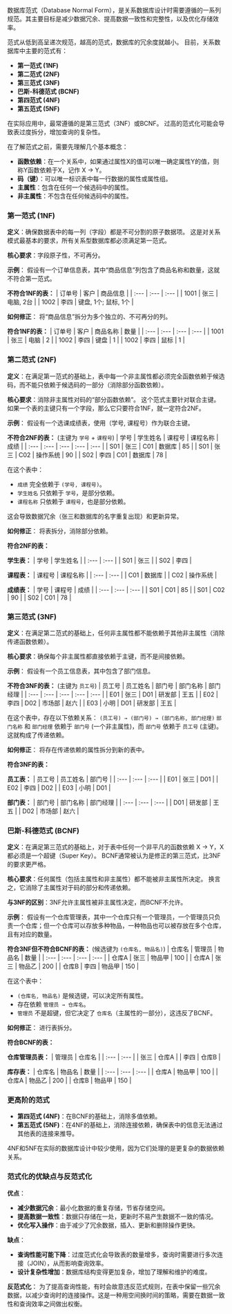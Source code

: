 
数据库范式（Database Normal Form），是关系数据库设计时需要遵循的一系列规范。其主要目标是减少数据冗余、提高数据一致性和完整性，以及优化存储效率。 

范式从低到高呈递次规范，越高的范式，数据库的冗余度就越小。 目前，关系数据库中主要的范式有：
*   **第一范式 (1NF)**
*   **第二范式 (2NF)**
*   **第三范式 (3NF)**
*   **巴斯-科德范式 (BCNF)**
*   **第四范式 (4NF)**
*   **第五范式 (5NF)**

在实际应用中，最常遵循的是第三范式（3NF）或BCNF。 过高的范式化可能会导致表过度拆分，增加查询的复杂性。

在了解范式之前，需要先理解几个基本概念：
*   **函数依赖**：在一个关系中，如果通过属性X的值可以唯一确定属性Y的值，则称Y函数依赖于X，记作 X → Y。
*   **码（键）**：可以唯一标识表中每一行数据的属性或属性组。
*   **主属性**：包含在任何一个候选码中的属性。
*   **非主属性**：不包含在任何候选码中的属性。

### 第一范式 (1NF)

**定义**：确保数据表中的每一列（字段）都是不可分割的原子数据项。 这是对关系模式最基本的要求，所有关系型数据库都必须满足第一范式。

**核心要求**：字段原子性，不可再分。

**示例**：
假设有一个订单信息表，其中“商品信息”列包含了商品名称和数量，这就不符合第一范式。

**不符合1NF的表：**
| 订单号 | 客户 | 商品信息 |
| :--- | :--- | :--- |
| 1001 | 张三 | 电脑, 2台 |
| 1002 | 李四 | 键盘, 1个; 鼠标, 1个 |

**如何修正**：
将“商品信息”拆分为多个独立的、不可再分的列。

**符合1NF的表：**
| 订单号 | 客户 | 商品名称 | 数量 |
| :--- | :--- | :--- | :--- |
| 1001 | 张三 | 电脑 | 2 |
| 1002 | 李四 | 键盘 | 1 |
| 1002 | 李四 | 鼠标 | 1 |

### 第二范式 (2NF)

**定义**：在满足第一范式的基础上，表中每一个非主属性都必须完全函数依赖于候选码，而不能只依赖于候选码的一部分（消除部分函数依赖）。

**核心要求**：消除非主属性对码的“部分函数依赖”。 这个范式主要针对联合主键。如果一个表的主键只有一个字段，那么它只要符合1NF，就一定符合2NF。

**示例**：
假设有一个选课成绩表，使用（学号, 课程号）作为联合主键。

**不符合2NF的表：** (主键为 `学号` + `课程号`)
| 学号 | 学生姓名 | 课程号 | 课程名称 | 成绩 |
| :--- | :--- | :--- | :--- | :--- |
| S01 | 张三 | C01 | 数据库 | 85 |
| S01 | 张三 | C02 | 操作系统 | 90 |
| S02 | 李四 | C01 | 数据库 | 78 |

在这个表中：
*   `成绩` 完全依赖于 `(学号, 课程号)`。
*   `学生姓名` 只依赖于 `学号`，是部分依赖。
*   `课程名称` 只依赖于 `课程号`，也是部分依赖。

这会导致数据冗余（张三和数据库的名字重复出现）和更新异常。

**如何修正**：
将表拆分，消除部分依赖。

**符合2NF的表：**

**学生表：**
| 学号 | 学生姓名 |
| :--- | :--- |
| S01 | 张三 |
| S02 | 李四 |

**课程表：**
| 课程号 | 课程名称 |
| :--- | :--- |
| C01 | 数据库 |
| C02 | 操作系统 |

**成绩表：**
| 学号 | 课程号 | 成绩 |
| :--- | :--- | :--- |
| S01 | C01 | 85 |
| S01 | C02 | 90 |
| S02 | C01 | 78 |

### 第三范式 (3NF)

**定义**：在满足第二范式的基础上，任何非主属性都不能依赖于其他非主属性（消除传递函数依赖）。

**核心要求**：确保每个非主属性都直接依赖于主键，而不是间接依赖。

**示例**：
假设有一个员工信息表，其中包含了部门信息。

**不符合3NF的表：** (主键为 `员工号`)
| 员工号 | 员工姓名 | 部门号 | 部门名称 | 部门经理 |
| :--- | :--- | :--- | :--- | :--- |
| E01 | 张三 | D01 | 研发部 | 王五 |
| E02 | 李四 | D02 | 市场部 | 赵六 |
| E03 | 小明 | D01 | 研发部 | 王五 |

在这个表中，存在以下依赖关系：
`(员工号) → (部门号) → (部门名称, 部门经理)`
`部门名称` 和 `部门经理` 依赖于 `部门号` (一个非主属性)，而 `部门号` 依赖于 `员工号` (主键)。这就构成了传递依赖。

**如何修正**：
将存在传递依赖的属性拆分到新的表中。

**符合3NF的表：**

**员工表：**
| 员工号 | 员工姓名 | 部门号 |
| :--- | :--- | :--- |
| E01 | 张三 | D01 |
| E02 | 李四 | D02 |
| E03 | 小明 | D01 |

**部门表：**
| 部门号 | 部门名称 | 部门经理 |
| :--- | :--- | :--- |
| D01 | 研发部 | 王五 |
| D02 | 市场部 | 赵六 |

### 巴斯-科德范式 (BCNF)

**定义**：在满足第三范式的基础上，对于表中任何一个非平凡的函数依赖 X → Y，X都必须是一个超键（Super Key）。 BCNF通常被认为是修正的第三范式，比3NF的要求更严格。

**核心要求**：任何属性（包括主属性和非主属性）都不能被非主属性所决定。 换言之，它消除了主属性对于码的部分和传递依赖。

**与3NF的区别**：3NF允许主属性被非主属性决定，而BCNF不允许。

**示例**：
假设有一个仓库管理表，其中一个仓库只有一个管理员，一个管理员只负责一个仓库；但一个仓库可以存放多种物品，一种物品也可以被存放在多个仓库，且有对应的数量。

**符合3NF但不符合BCNF的表：** (候选键为 `(仓库名, 物品名)`)
| 仓库名 | 管理员 | 物品名 | 数量 |
| :--- | :--- | :--- | :--- |
| 仓库A | 张三 | 物品甲 | 100 |
| 仓库A | 张三 | 物品乙 | 200 |
| 仓库B | 李四 | 物品甲 | 150 |

在这个表中：
*   `(仓库名, 物品名)` 是候选键，可以决定所有属性。
*   存在依赖 `管理员 → 仓库名`。
*   `管理员` 不是超键，但它决定了 `仓库名`（主属性的一部分），这违反了BCNF。

**如何修正**：
进行表拆分。

**符合BCNF的表：**

**仓库管理员表：**
| 管理员 | 仓库名 |
| :--- | :--- |
| 张三 | 仓库A |
| 李四 | 仓库B |

**库存表：**
| 仓库名 | 物品名 | 数量 |
| :--- | :--- | :--- |
| 仓库A | 物品甲 | 100 |
| 仓库A | 物品乙 | 200 |
| 仓库B | 物品甲 | 150 |

### 更高阶的范式

*   **第四范式 (4NF)**：在BCNF的基础上，消除多值依赖。
*   **第五范式 (5NF)**：在4NF的基础上，消除连接依赖，确保表中的信息无法通过其他表的连接来推导。

4NF和5NF在实际的数据库设计中较少使用，因为它们处理的是更复杂的数据依赖关系。

### 范式化的优缺点与反范式化

**优点**：
*   **减少数据冗余**：最小化数据的重复存储，节省存储空间。
*   **提高数据一致性**：数据只存储在一处，更新时不易产生数据不一致的情况。
*   **优化写入操作**：由于减少了冗余数据，插入、更新和删除操作更快。

**缺点**：
*   **查询性能可能下降**：过度范式化会导致表的数量增多，查询时需要进行多次连接（JOIN），从而影响查询效率。
*   **设计复杂性增加**：数据库结构变得更加复杂，增加了理解和维护的难度。

**反范式化**：
为了提高查询性能，有时会故意违反范式规则，在表中保留一些冗余数据，以减少查询时的连接操作。这是一种用空间换时间的策略，需要在数据一致性和查询效率之间做出权衡。
